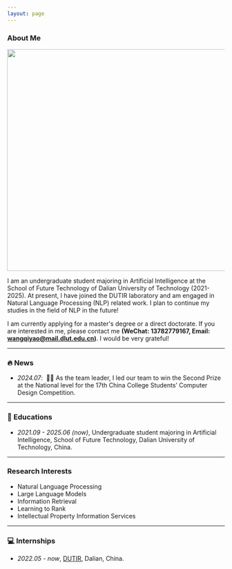 ```yaml
---
layout: page
---
```


### About Me

<img src="wqy.png" class="floatpic" width="512" height="512">

I am an undergraduate student majoring in Artificial Intelligence at the School of Future Technology of Dalian University of Technology (2021-2025). At present, I have joined the DUTIR laboratory and am engaged in Natural Language Processing (NLP) related work. I plan to continue my studies in the field of NLP in the future!

I am currently applying for a master's degree or a direct doctorate. If you are interested in me, please contact me <strong><span>(WeChat: 13782779167, Email: wangqiyao@mail.dlut.edu.cn)</span></strong>. I would be very grateful!

---

### 🔥 News

- *2024.07*: &nbsp;🎉🎉 As the team leader, I led our team to win the Second Prize at the National level for the 17th China College Students’ Computer Design Competition.
---

### 📖 Educations
- *2021.09 - 2025.06 (now)*, Undergraduate student majoring in Artificial Intelligence, School of Future Technology, Dalian University of Technology, China. 

---

### Research Interests

- Natural Language Processing
- Large Language Models
- Information Retrieval
- Learning to Rank
- Intellectual Property Information Services

---

### 💻 Internships
- *2022.05 - now*, [DUTIR](https://ir.dlut.edu.cn/), Dalian, China.

